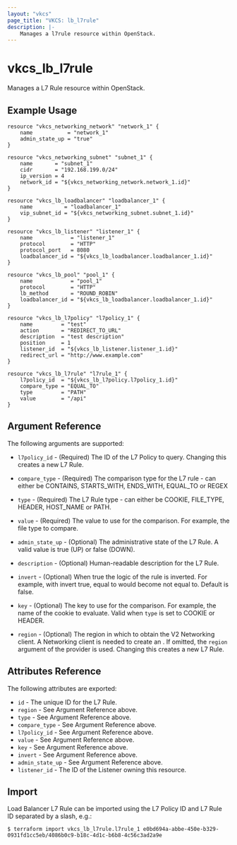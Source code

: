 ```yaml
---
layout: "vkcs"
page_title: "VKCS: lb_l7rule"
description: |-
	Manages a l7rule resource within OpenStack.
---
```


# vkcs\_lb\_l7rule

Manages a L7 Rule resource within OpenStack.

## Example Usage

```hcl
resource "vkcs_networking_network" "network_1" {
	name           = "network_1"
	admin_state_up = "true"
}

resource "vkcs_networking_subnet" "subnet_1" {
	name       = "subnet_1"
	cidr       = "192.168.199.0/24"
	ip_version = 4
	network_id = "${vkcs_networking_network.network_1.id}"
}

resource "vkcs_lb_loadbalancer" "loadbalancer_1" {
	name          = "loadbalancer_1"
	vip_subnet_id = "${vkcs_networking_subnet.subnet_1.id}"
}

resource "vkcs_lb_listener" "listener_1" {
	name            = "listener_1"
	protocol        = "HTTP"
	protocol_port   = 8080
	loadbalancer_id = "${vkcs_lb_loadbalancer.loadbalancer_1.id}"
}

resource "vkcs_lb_pool" "pool_1" {
	name            = "pool_1"
	protocol        = "HTTP"
	lb_method       = "ROUND_ROBIN"
	loadbalancer_id = "${vkcs_lb_loadbalancer.loadbalancer_1.id}"
}

resource "vkcs_lb_l7policy" "l7policy_1" {
	name         = "test"
	action       = "REDIRECT_TO_URL"
	description  = "test description"
	position     = 1
	listener_id  = "${vkcs_lb_listener.listener_1.id}"
	redirect_url = "http://www.example.com"
}

resource "vkcs_lb_l7rule" "l7rule_1" {
	l7policy_id  = "${vkcs_lb_l7policy.l7policy_1.id}"
	compare_type = "EQUAL_TO"
	type         = "PATH"
	value        = "/api"
}
```

## Argument Reference

The following arguments are supported:

* `l7policy_id` - (Required) The ID of the L7 Policy to query. Changing this creates a new
	L7 Rule.

* `compare_type` - (Required) The comparison type for the L7 rule - can either be
	CONTAINS, STARTS\_WITH, ENDS_WITH, EQUAL_TO or REGEX

* `type` - (Required) The L7 Rule type - can either be COOKIE, FILE\_TYPE, HEADER,
	HOST\_NAME or PATH.

* `value` - (Required) The value to use for the comparison. For example, the file type to
	compare.

* `admin_state_up` - (Optional) The administrative state of the L7 Rule.
	A valid value is true (UP) or false (DOWN).

* `description` - (Optional) Human-readable description for the L7 Rule.

* `invert` - (Optional) When true the logic of the rule is inverted. For example, with invert
	true, equal to would become not equal to. Default is false.

* `key` - (Optional) The key to use for the comparison. For example, the name of the cookie to
	evaluate. Valid when `type` is set to COOKIE or HEADER.
* `region` - (Optional) The region in which to obtain the V2 Networking client.
	A Networking client is needed to create an . If omitted, the
	`region` argument of the provider is used. Changing this creates a new
	L7 Rule.

## Attributes Reference

The following attributes are exported:

* `id` - The unique ID for the L7 Rule.
* `region` - See Argument Reference above.
* `type` - See Argument Reference above.
* `compare_type` - See Argument Reference above.
* `l7policy_id` - See Argument Reference above.
* `value` - See Argument Reference above.
* `key` - See Argument Reference above.
* `invert` - See Argument Reference above.
* `admin_state_up` - See Argument Reference above.
* `listener_id` - The ID of the Listener owning this resource.

## Import

Load Balancer L7 Rule can be imported using the L7 Policy ID and L7 Rule ID
separated by a slash, e.g.:

```
$ terraform import vkcs_lb_l7rule.l7rule_1 e0bd694a-abbe-450e-b329-0931fd1cc5eb/4086b0c9-b18c-4d1c-b6b8-4c56c3ad2a9e
```
